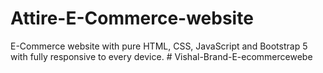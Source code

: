 # Attire-E-Commerce-website
 E-Commerce website with pure HTML, CSS, JavaScript and Bootstrap 5 with fully responsive to every device.
#   V i s h a l - B r a n d - E - e c o m m e r c e w e b e  
 
